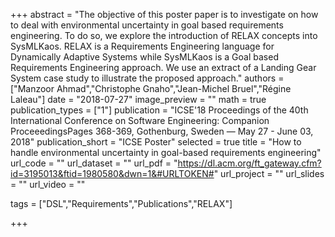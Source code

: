 +++
abstract = "The objective of this poster paper is to investigate on how to deal with environmental uncertainty in goal based requirements engineering. To do so, we explore the introduction of RELAX concepts into SysMLKaos. RELAX is a Requirements Engineering language for Dynamically Adaptive Systems while SysMLKaos is a Goal based Requirements Engineering approach. We use an extract of a Landing Gear System case study to illustrate the proposed approach."
authors = ["Manzoor Ahmad","Christophe Gnaho","Jean-Michel Bruel","Régine Laleau"]
date = "2018-07-27"
image_preview = ""
math = true
publication_types = ["1"]
publication = "ICSE'18 Proceedings of the 40th International Conference on Software Engineering: Companion ProceeedingsPages 368-369, Gothenburg, Sweden — May 27 - June 03, 2018"
publication_short = "ICSE Poster"
selected = true
title = "How to handle environmental uncertainty in goal-based requirements engineering"
url_code = ""
url_dataset = ""
url_pdf = "https://dl.acm.org/ft_gateway.cfm?id=3195013&ftid=1980580&dwn=1&#URLTOKEN#"
url_project = ""
url_slides = ""
url_video = ""

tags = ["DSL","Requirements","Publications","RELAX"]

+++
